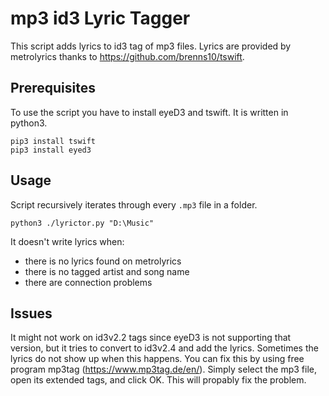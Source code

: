 # mp3 id3 Lyric Tagger

This script adds lyrics to id3 tag of mp3 files. Lyrics are provided by metrolyrics thanks to https://github.com/brenns10/tswift.

## Prerequisites
To use the script you have to install eyeD3 and tswift. It is written in python3.

```
pip3 install tswift
pip3 install eyed3
```

## Usage

Script recursively iterates through every `.mp3` file in a folder.

```
python3 ./lyrictor.py "D:\Music"
```

It doesn't write lyrics when:
 - there is no lyrics found on metrolyrics
 - there is no tagged artist and song name
 - there are connection problems

## Issues
It might not work on id3v2.2 tags since eyeD3 is not supporting that version, but it tries to convert to id3v2.4 and add the lyrics. Sometimes the lyrics do not show up when this happens. You can fix this by using free program mp3tag (https://www.mp3tag.de/en/). Simply select the mp3 file, open its extended tags, and click OK. This will propably fix the problem.
